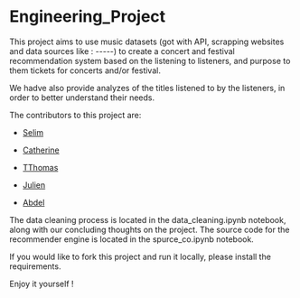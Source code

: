 # Engineering_Project

This project aims to use music datasets (got with API, scrapping  websites and data sources like : -----) to create a concert and festival recommendation system based on the listening to listeners, and purpose to them tickets for concerts and/or festival. 

We hadve also provide analyzes of the titles listened to by the listeners, in order to better understand their needs.

The contributors to this project are:

- [Selim](https://github.com/SelimBS)

- [Catherine](https://github.com/CathieLC)

- [TThomas](https://github.com/thomaschampromis)

- [Julien](https://github.com/jntf)

- [Abdel](https://github.com/filrouge)

The data cleaning process is located in the data_cleaning.ipynb notebook, along with our concluding thoughts on the project. The source code for the recommender engine is located in the spurce_co.ipynb notebook.

If you would like to fork this project and run it locally, please install the requirements.

Enjoy it yourself !